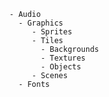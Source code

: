       - Audio
        - Graphics
           - Sprites
           - Tiles
             - Backgrounds
             - Textures
             - Objects
           - Scenes
        - Fonts